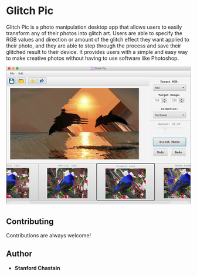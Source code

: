 
# Glitch Pic

Glitch Pic is a photo manipulation desktop app that allows users to easily transform any of their photos into glitch art. Users
are able to specify the RGB values and direction or amount of the glitch effect they want applied to their photo, and they are
able to step through the process and save their glitched result to their device. It provides users with a simple and easy way
to make creative photos without having to use software like Photoshop.

![Glich Pic GUI](src/glitchpicprototype/photos/gp_gui.png)

## Contributing

Contributions are always welcome!

## Author

* **Stanford Chastain** 
